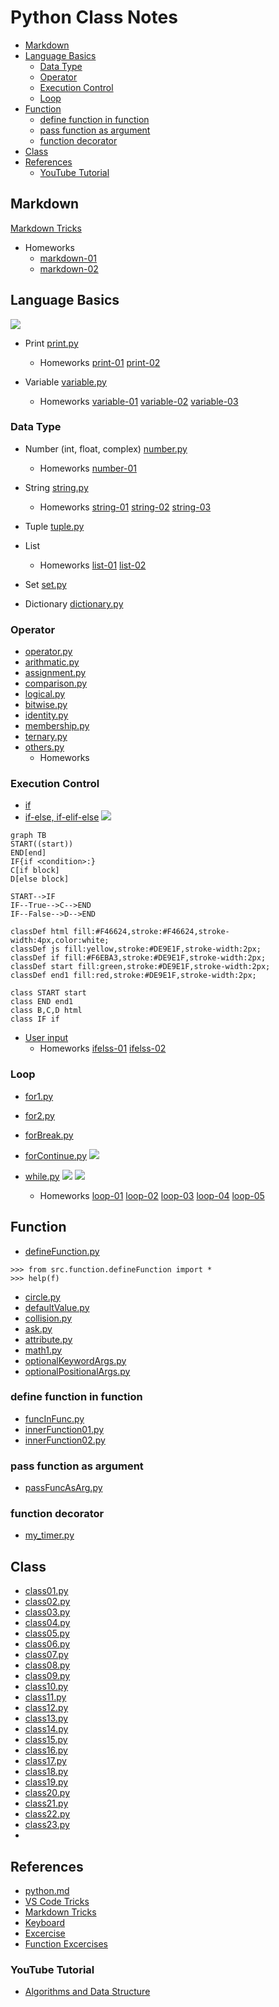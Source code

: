 <h1> Python Class Notes</h1>

- [Markdown](#markdown)
- [Language Basics](#language-basics)
  - [Data Type](#data-type)
  - [Operator](#operator)
  - [Execution Control](#execution-control)
  - [Loop](#loop)
- [Function](#function)
  - [define function in function](#define-function-in-function)
  - [pass function as argument](#pass-function-as-argument)
  - [function decorator](#function-decorator)
- [Class](#class)
- [References](#references)
  - [YouTube Tutorial](#youtube-tutorial)


## Markdown 
[Markdown Tricks](aDoc/markdownTricks.md)
* Homeworks
  - [markdown-01](homeworks/markdown01.md)
  - [markdown-02](homeworks/markdown02.md)
  
## Language Basics
![](aDoc/images/LanguageBasics.svg)

* Print
[print.py](src/languageBasics/print.py)
  - Homeworks
    [print-01](homeworks/print01.md)
    [print-02](homeworks/print02.md)

* Variable
[variable.py](src/languageBasics/print.py)
  - Homeworks
    [variable-01](homeworks/variable01.md)
    [variable-02](homeworks/variable02.md)
    [variable-03](homeworks/variable03.md)

### Data Type
* Number (int, float, complex)
[number.py](src/languageBasics/number.py)
  - Homeworks
    [number-01](homeworks/number01.md)

* String
[string.py](src/languageBasics/string.py)
  - Homeworks
    [string-01](homeworks/string01.md)
    [string-02](homeworks/string02.md)
    [string-03](homeworks/string03.md)

* Tuple
[tuple.py](src/languageBasics/tuple.py)

* List
  - Homeworks
    [list-01](homeworks/list01.md)
    [list-02](homeworks/list02.md)

* Set
[set.py](src/languageBasics/set.py)

* Dictionary
[dictionary.py](src/languageBasics/dictionary.py)

### Operator
* [operator.py](src/languageBasics/operator.py)
* [arithmatic.py](src/languageBasics/operator/arithmatic.py)
* [assignment.py](src/languageBasics/operator/assignment.py)
* [comparison.py](src/languageBasics/operator/comparison.py)
* [logical.py](src/languageBasics/operator/logical.py)
* [bitwise.py](src/languageBasics/operator/bitwise.py)
* [identity.py](src/languageBasics/operator/identity.py)
* [membership.py](src/languageBasics/operator/membership.py)
* [ternary.py](src/languageBasics/if-else/ternary.py)
* [others.py](src/languageBasics/operator/others.py)
  - Homeworks
    []()
### Execution Control
* [if](src/languageBasics/if-else/if-else01.py)
* [if-else, if-elif-else](src/languageBasics/if-else/if-else02.py)
![](aDoc/images/IfElse.svg)

```mermaid
graph TB
START((start))
END[end]
IF{if <condition>:}
C[if block]
D[else block]

START-->IF
IF--True-->C-->END
IF--False-->D-->END

classDef html fill:#F46624,stroke:#F46624,stroke-width:4px,color:white;
classDef js fill:yellow,stroke:#DE9E1F,stroke-width:2px;
classDef if fill:#F6EBA3,stroke:#DE9E1F,stroke-width:2px;
classDef start fill:green,stroke:#DE9E1F,stroke-width:2px;
classDef end1 fill:red,stroke:#DE9E1F,stroke-width:2px;

class START start
class END end1
class B,C,D html
class IF if
```
* [User input](src/languageBasics/if-else/if-else03.py)
  - Homeworks
    [ifelss-01](homeworks/ifelse01.md)
    [ifelss-02](homeworks/ifelse02.md)
    
### Loop
* [for1.py](src/languageBasics/loop/for1.py)
* [for2.py](src/languageBasics/loop/for2.py)
* [forBreak.py](src/languageBasics/loop/forBreak.py)
* [forContinue.py](src/languageBasics/loop/forContinue.py)
  ![](./aDoc/images/Loop.svg)

* [while.py]()
  ![](./aDoc/images/while.svg)
  ![](./aDoc/images/doWhile.svg)
  - Homeworks
    [loop-01](homeworks/loop01.md)
    [loop-02](homeworks/loop02.md)
    [loop-03](homeworks/loop03.md)
    [loop-04](homeworks/loop04.md)
    [loop-05](homeworks/loop05.md)

## Function
* [defineFunction.py](src/function/defineFunction.py)

```output
>>> from src.function.defineFunction import *
>>> help(f)
```
* [circle.py](src/function/circle.py)
* [defaultValue.py](src/function/defaultValue.py)
* [collision.py](src/function/collision.py)
* [ask.py](src/function/ask.py)
* [attribute.py](src/function/attribute.py)
* [math1.py](src/function/math1.py)
* [optionalKeywordArgs.py](src/function/optionalKeywordArgs.py)
* [optionalPositionalArgs.py](src/function/optionalPositionalArgs.py)
### define function in function
* [funcInFunc.py](src/function/funcInFunc.py)
* [innerFunction01.py](src/function/innerFunction01.py)
* [innerFunction02.py](src/function/innerFunction02.py)
### pass function as argument
* [passFuncAsArg.py](src/function/passFuncAsArg.py)
### function decorator
* [my_timer.py](src/function/my_timer.py)

## Class
* [class01.py](src/class/class01.py)
* [class02.py](src/class/class02.py)
* [class03.py](src/class/class03.py)
* [class04.py](src/class/class04.py)
* [class05.py](src/class/class05.py)
* [class06.py](src/class/class06.py)
* [class07.py](src/class/class07.py)
* [class08.py](src/class/class08.py)
* [class09.py](src/class/class09.py)
* [class10.py](src/class/class10.py)
* [class11.py](src/class/class11.py)
* [class12.py](src/class/class12.py)
* [class13.py](src/class/class13.py)
* [class14.py](src/class/class14.py)
* [class15.py](src/class/class15.py)
* [class16.py](src/class/class16.py)
* [class17.py](src/class/class17.py)
* [class18.py](src/class/class18.py)
* [class19.py](src/class/class19.py)
* [class20.py](src/class/class20.py)
* [class21.py](src/class/class21.py)
* [class22.py](src/class/class22.py)
* [class23.py](src/class/class23.py)
* 

## References
* [python.md](aDoc/python.md)
* [VS Code Tricks](aDoc/vscodeTricks.md)
* [Markdown Tricks](aDoc/markdownTricks.md)
* [Keyboard](aDoc/keyboard.md)
* [Excercise](https://pynative.com/python-exercises-with-solutions/)
* [Function Excercises](https://pynative.com/python-functions-exercise-with-solutions/)

### YouTube Tutorial
* [Algorithms and Data Structure](https://www.youtube.com/watch?v=8hly31xKli0)
